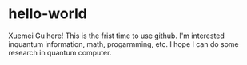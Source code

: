 # hello-world
Xuemei Gu here! 
This is the frist time to use github. 
I'm interested inquantum information, math, progarmming, etc.
I hope I can do some research in quantum computer. 
